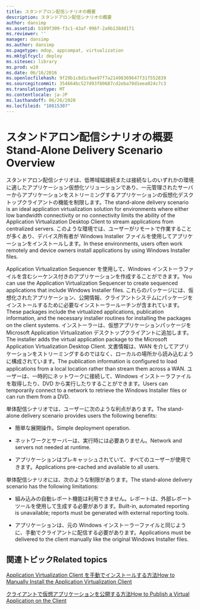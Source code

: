 ```yaml
---
title: スタンドアロン配信シナリオの概要
description: スタンドアロン配信シナリオの概要
author: dansimp
ms.assetid: b109f309-f3c1-43af-996f-2a9b138dd171
ms.reviewer: ''
manager: dansimp
ms.author: dansimp
ms.pagetype: mdop, appcompat, virtualization
ms.mktglfcycl: deploy
ms.sitesec: library
ms.prod: w10
ms.date: 06/16/2016
ms.openlocfilehash: 9f29b1c8d1c9ae97f7a21498369647f31f552839
ms.sourcegitcommit: 354664bc527d93f80687cd2eba70d1eea024c7c3
ms.translationtype: MT
ms.contentlocale: ja-JP
ms.lasthandoff: 06/26/2020
ms.locfileid: "10815307"
---
```

# <span data-ttu-id="c2b49-103">スタンドアロン配信シナリオの概要</span><span class="sxs-lookup"><span data-stu-id="c2b49-103">Stand-Alone Delivery Scenario Overview</span></span>


<span data-ttu-id="c2b49-104">スタンドアロン配信シナリオは、低帯域幅接続または接続なしのいずれかの環境に適したアプリケーション仮想化ソリューションであり、一元管理されたサーバーからアプリケーションをストリーミングするアプリケーションの仮想化デスクトップクライアントの機能を制限します。</span><span class="sxs-lookup"><span data-stu-id="c2b49-104">The stand-alone delivery scenario is an ideal application virtualization solution for environments where either low bandwidth connectivity or no connectivity limits the ability of the Application Virtualization Desktop Client to stream applications from centralized servers.</span></span> <span data-ttu-id="c2b49-105">このような環境では、ユーザーがリモートで作業することが多くあり、デバイス所有者が Windows Installer ファイルを使用してアプリケーションをインストールします。</span><span class="sxs-lookup"><span data-stu-id="c2b49-105">In these environments, users often work remotely and device owners install applications by using Windows Installer files.</span></span>

<span data-ttu-id="c2b49-106">Application Virtualization Sequencer を使用して、Windows インストーラファイルを含むシーケンス付きのアプリケーションを作成することができます。</span><span class="sxs-lookup"><span data-stu-id="c2b49-106">You can use the Application Virtualization Sequencer to create sequenced applications that include Windows Installer files.</span></span> <span data-ttu-id="c2b49-107">これらのパッケージには、仮想化されたアプリケーション、公開情報、クライアントシステムにパッケージをインストールするために必要なインストーラールーチンが含まれています。</span><span class="sxs-lookup"><span data-stu-id="c2b49-107">These packages include the virtualized applications, publication information, and the necessary installer routines for installing the packages on the client systems.</span></span> <span data-ttu-id="c2b49-108">インストーラーは、仮想アプリケーションパッケージを Microsoft Application Virtualization デスクトップクライアントに追加します。</span><span class="sxs-lookup"><span data-stu-id="c2b49-108">The installer adds the virtual application package to the Microsoft Application Virtualization Desktop Client.</span></span> <span data-ttu-id="c2b49-109">文書情報は、WAN を介してアプリケーションをストリーミングするのではなく、ローカルの場所から読み込むように構成されています。</span><span class="sxs-lookup"><span data-stu-id="c2b49-109">The publication information is configured to load applications from a local location rather than stream them across a WAN.</span></span> <span data-ttu-id="c2b49-110">ユーザーは、一時的にネットワークに接続して、Windows インストーラファイルを取得したり、DVD から実行したりすることができます。</span><span class="sxs-lookup"><span data-stu-id="c2b49-110">Users can temporarily connect to a network to retrieve the Windows Installer files or can run them from a DVD.</span></span>

<span data-ttu-id="c2b49-111">単体配信シナリオでは、ユーザーに次のような利点があります。</span><span class="sxs-lookup"><span data-stu-id="c2b49-111">The stand-alone delivery scenario provides users the following benefits:</span></span>

-   <span data-ttu-id="c2b49-112">簡単な展開操作。</span><span class="sxs-lookup"><span data-stu-id="c2b49-112">Simple deployment operation.</span></span>

-   <span data-ttu-id="c2b49-113">ネットワークとサーバーは、実行時には必要ありません。</span><span class="sxs-lookup"><span data-stu-id="c2b49-113">Network and servers not needed at runtime.</span></span>

-   <span data-ttu-id="c2b49-114">アプリケーションはプレキャッシュされていて、すべてのユーザーが使用できます。</span><span class="sxs-lookup"><span data-stu-id="c2b49-114">Applications pre-cached and available to all users.</span></span>

<span data-ttu-id="c2b49-115">単体配信シナリオには、次のような制限があります。</span><span class="sxs-lookup"><span data-stu-id="c2b49-115">The stand-alone delivery scenario has the following limitations:</span></span>

-   <span data-ttu-id="c2b49-116">組み込みの自動レポート機能は利用できません。レポートは、外部レポートツールを使用して生成する必要があります。</span><span class="sxs-lookup"><span data-stu-id="c2b49-116">Built-in, automated reporting is unavailable; reports must be generated with external reporting tools.</span></span>

-   <span data-ttu-id="c2b49-117">アプリケーションは、元の Windows インストーラーファイルと同じように、手動でクライアントに配信する必要があります。</span><span class="sxs-lookup"><span data-stu-id="c2b49-117">Applications must be delivered to the client manually like the original Windows Installer files.</span></span>

## <span data-ttu-id="c2b49-118">関連トピック</span><span class="sxs-lookup"><span data-stu-id="c2b49-118">Related topics</span></span>


[<span data-ttu-id="c2b49-119">Application Virtualization Client を手動でインストールする方法</span><span class="sxs-lookup"><span data-stu-id="c2b49-119">How to Manually Install the Application Virtualization Client</span></span>](how-to-manually-install-the-application-virtualization-client.md)

[<span data-ttu-id="c2b49-120">クライアントで仮想アプリケーションを公開する方法</span><span class="sxs-lookup"><span data-stu-id="c2b49-120">How to Publish a Virtual Application on the Client</span></span>](how-to-publish-a-virtual-application-on-the-client.md)

 

 





